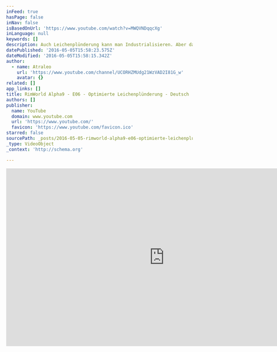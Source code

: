 ```yaml
---
inFeed: true
hasPage: false
inNav: false
isBasedOnUrl: 'https://www.youtube.com/watch?v=MWQVNDqqcXg'
inLanguage: null
keywords: []
description: Auch Leichenplünderung kann man Industrialisieren. Aber da geht noch mehr... Aufgenommen mit RimWorld Alpha 9e.
datePublished: '2016-05-05T15:58:23.575Z'
dateModified: '2016-05-05T15:58:15.342Z'
author:
  - name: Atraleo
    url: 'https://www.youtube.com/channel/UCORHZMUdg21WzVAD2I81G_w'
    avatar: {}
related: []
app_links: []
title: RimWorld Alpha9 - E06 - Optimierte Leichenplünderung - Deutsch
authors: []
publisher:
  name: YouTube
  domain: www.youtube.com
  url: 'https://www.youtube.com/'
  favicon: 'https://www.youtube.com/favicon.ico'
starred: false
sourcePath: _posts/2016-05-05-rimworld-alpha9-e06-optimierte-leichenplunderung-deuts.md
_type: VideoObject
_context: 'http://schema.org'

---
```

<iframe src="https://cdn.embedly.com/widgets/media.html?src=https%3A%2F%2Fwww.youtube.com%2Fembed%2FMWQVNDqqcXg%3Ffeature%3Doembed&amp;url=https%3A%2F%2Fwww.youtube.com%2Fwatch%3Fv%3DMWQVNDqqcXg&amp;image=https%3A%2F%2Fi.ytimg.com%2Fvi%2FMWQVNDqqcXg%2Fhqdefault.jpg&amp;key=b7d04c9b404c499eba89ee7072e1c4f7&amp;type=text%2Fhtml&amp;schema=youtube" width="854" height="480" scrolling="no" frameborder="0" allowfullscreen="" style=""></iframe>